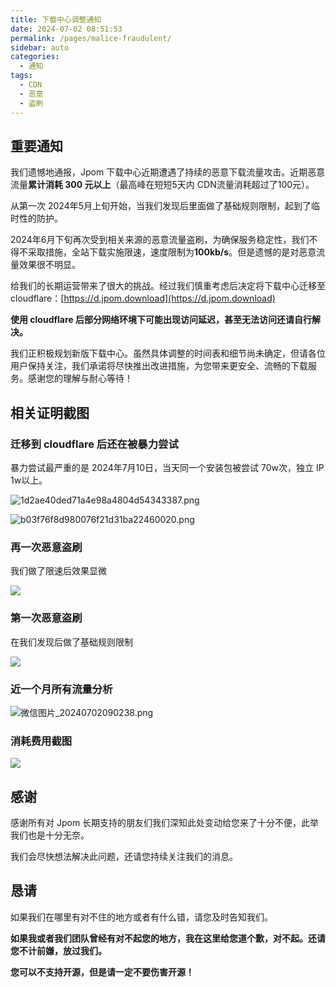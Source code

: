 ```yaml
---
title: 下载中心调整通知
date: 2024-07-02 08:51:53
permalink: /pages/malice-fraudulent/
sidebar: auto
categories:
  - 通知
tags:
  - CDN
  - 恶意
  - 盗刷
---
```


## 重要通知


我们遗憾地通报，Jpom 下载中心近期遭遇了持续的恶意下载流量攻击。近期恶意流量**累计消耗 300 元以上**（最高峰在短短5天内 CDN流量消耗超过了100元）。

从第一次 2024年5月上旬开始，当我们发现后里面做了基础规则限制，起到了临时性的防护。

2024年6月下旬再次受到相关来源的恶意流量盗刷，为确保服务稳定性，我们不得不采取措施，全站下载实施限速，速度限制为**100kb/s**。但是遗憾的是对恶意流量效果很不明显。

给我们的长期运营带来了很大的挑战。经过我们慎重考虑后决定将下载中心迁移至 cloudflare：[https://d.jpom.download](https://d.jpom.download)

**使用 cloudflare 后部分网络环境下可能出现访问延迟，甚至无法访问还请自行解决。**

我们正积极规划新版下载中心。虽然具体调整的时间表和细节尚未确定，但请各位用户保持关注，我们承诺将尽快推出改进措施，为您带来更安全、流畅的下载服务。感谢您的理解与耐心等待！


## 相关证明截图

### 迁移到 cloudflare 后还在被暴力尝试

暴力尝试最严重的是 2024年7月10日，当天同一个安装包被尝试 70w次，独立 IP 1w以上。

![1d2ae40ded71a4e98a4804d54343387.png](/images/assets/9044b4d3f7b44e75b212bba58aa34290.png)

![b03f76f8d980076f21d31ba22460020.png](/images/assets/ffe8e2ffe81942418075a02ac0a809b1.png)


### 再一次恶意盗刷

我们做了限速后效果显微

![](/images/assets/e963e6aecc414723bfc03e1ca9dffab4.png)

### 第一次恶意盗刷

在我们发现后做了基础规则限制

![](/images/assets/056b6efdc1b341f4b3792bbc903afeb2.png)


### 近一个月所有流量分析

![微信图片_20240702090238.png](/images/assets/ac129f11d5c34fe5a28e9276471f35fa.png)

### 消耗费用截图

![](/images/assets/5a62f20de89d430d800b2aa5af544382.png)


## 感谢

感谢所有对 Jpom 长期支持的朋友们我们深知此处变动给您来了十分不便，此举我们也是十分无奈。

我们会尽快想法解决此问题，还请您持续关注我们的消息。

## 恳请

如果我们在哪里有对不住的地方或者有什么错，请您及时告知我们。

**如果我或者我们团队曾经有对不起您的地方，我在这里给您道个歉，对不起。还请您不计前嫌，放过我们。**


**您可以不支持开源，但是请一定不要伤害开源！**

